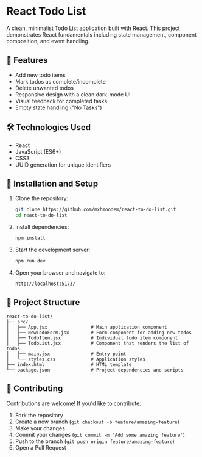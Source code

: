 # React Todo List

A clean, minimalist Todo List application built with React. This project demonstrates React fundamentals including state management, component composition, and event handling.

## 🚀 Features

- Add new todo items
- Mark todos as complete/incomplete
- Delete unwanted todos
- Responsive design with a clean dark-mode UI
- Visual feedback for completed tasks
- Empty state handling ("No Tasks")

## 🛠️ Technologies Used

- React
- JavaScript (ES6+)
- CSS3
- UUID generation for unique identifiers

## 🔧 Installation and Setup

1. Clone the repository:
   ```bash
   git clone https://github.com/mxhmoodem/react-to-do-list.git
   cd react-to-do-list
   ```

2. Install dependencies:
   ```bash
   npm install
   ```

3. Start the development server:
   ```bash
   npm run dev
   ```

4. Open your browser and navigate to:
   ```
   http://localhost:5173/
   ```

## 📁 Project Structure

```
react-to-do-list/
├── src/
│   ├── App.jsx                # Main application component
│   ├── NewTodoForm.jsx        # Form component for adding new todos
│   ├── TodoItem.jsx           # Individual todo item component
│   ├── TodoList.jsx           # Component that renders the list of todos
│   ├── main.jsx               # Entry point
│   └── styles.css             # Application styles
├── index.html                 # HTML template
└── package.json               # Project dependencies and scripts
```

## 🤝 Contributing

Contributions are welcome! If you'd like to contribute:

1. Fork the repository
2. Create a new branch (`git checkout -b feature/amazing-feature`)
3. Make your changes
4. Commit your changes (`git commit -m 'Add some amazing feature'`)
5. Push to the branch (`git push origin feature/amazing-feature`)
6. Open a Pull Request
